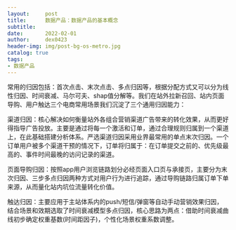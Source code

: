 ```yaml
---
layout:     post
title:      数据产品：数据产品的基本概念
subtitle:   
date:       2022-02-01
author:     dex0423
header-img: img/post-bg-os-metro.jpg
catalog: true
tags:
- 数据产品
---
```



常用的归因包括：首次点击、末次点击、多点归因等，根据分配方式又可以分为线性归因、时间衰减、马尔可夫、shap值分解等。我们在站外拉新召回、站内页面导购、用户触达三个电商常用场景我们沉淀了三个通用归因能力：



渠道归因：核心解决如何衡量站外各组合营销渠道广告带来的转化效果，从而更好得指导广告投放。主要是通过将每一个激活和订单，通过合理规则归属到一个渠道上，在此基础搭建分析体系。严选渠道归因采用业界最常用的单点末次归因。一个订单用户被多个渠道干预的情况下，订单将归属于：在订单提交之前的、优先级最高的、事件时间最晚的访问记录的渠道。



页面导购归因：按照app用户浏览链路划分必经页面入口页与承接页，主要分为末次归因、三步多点归因两种方式对用户行为进行追踪，通过导购链路归属订单下单来源，从而量化站内坑位流量转化价值。



触达归因：主要应用于主站体系内的push/短信/弹窗等自动手动营销效果归因，结合场景和效期选取了时间衰减模型多点归因，核心思路为两点：借助时间衰减曲线初步确定权重基数(时间距因子)，个性化场景权重系数调整。